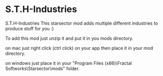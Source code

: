 # S.T.H-Industries
S.T.H-Industries
This starsector mod adds multiple different industries to produce stuff for you :)

To add this mod just unzip it and put it in you mods directory.

on mac just right click (ctrl click) on your app then place it in your mod directory.

on windows just place it in your "Program Files (x86)\Fractal Softworks\Starsector\mods" folder.
